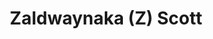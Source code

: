 ---
layout: layouts/profile.liquid
title: Zaldwaynaka (Z) Scott
id: zaldwaynakazscott31
prefix: 
first: Zaldwaynaka (Z)
middle: 
last: Scott
suffix: 
email: 
currentTitle: President
currentOrg: Chicago State University
bio:  Z Scott is an independent board director, a nationally respected business executive and a seasoned Advisor to boards and corporate leaders. Currently, she has P&L, operations, governance, and government relations responsibilities as a University President. Previously, she has close to fifteen years of governance and compliance consulting expertise with public and private companies. She has advised CEOs and management of global manufacturing and retail companies, including advisement in resolving concerns and complex issues related to international operations that include China, Brazil, Mexico and India. Assignments often included compliance risk assessments and internal investigations. She provided crucial advisement to executives, internal auditors and corporate boards on the Foreign Corrupt Practices Act. She has served as Chair, Vice-Chair, and Audit Chair on boards of major nonprofit and governmental entities. She was elected (2022) an independent director at ComEd, an Illinois utility company of Chicago-based Exelon Corporation (NASDAQ&#58; EXC).<br /><br />In 2018, Ms. Scott was appointed as President of Chicago State University, an Illinois 4-year public university where she manages all aspects of the profitability and growth of the university. Currently, she also has the additional responsibility of leading CSU through a global pandemic. In her four years at CSU, Ms. Scott achieved several significant accomplishments including the development of a new strategic plan; hiring a strong executive leadership team; successfully negotiating new contracts with the university’s unions; improving the organization’s budget and state appropriations; facilitating relationships with government officials and regulators; engaging new strategic partners; managing capital and infrastructure challenges; and reestablishing the CSU Foundation. <br /><br />For over ten years, Ms. Scott was an Equity Partner in three global law firms where she focused on consulting with private and global public companies on government regulatory and compliance issues. She advised boards, General Counsels, Chief Internal Auditors and Chief Compliance Officers on governance and corruption risks arising from foreign investments and operations. She advised CEOs and boards on government investigations and senior employee misconduct. Among her legal matters, Ms. Scott represented Fortune 200 companies in matters that include representation of a national food distributor in a high-stakes federal regulatory investigation; drafting a board-approved crisis management plan for a global public manufacturing company; performance of a global corruption risk assessment for one the world’s largest beverage companies; and representation of a global engine manufacturer in federal class action litigation. <br /><br />Before joining the private practice of law, Ms. Scott worked in the federal government as a federal regulator with the United States Attorney’s Office where she served as a key member of the office’s leadership team and later in Illinois government as Illinois’ inaugural Executive Inspector General. As Executive Inspector General, Ms. Scott established and led a new state agency focused on compliance investigations and ethics education. <br /><br />Ms. Scott’s serves on the boards of the John G. Shedd Aquarium, U.S. Coast Guard Academy and Lurie Children’s Hospital. Her prior board service includes Board Chair of the Chicago Housing Authority-the nation’s third largest public housing agency. Her leadership has been recognized for many years. In 2020, she was awarded Chicago Bar Association’s Justice John Paul Stevens Award and in 2019, Crain’s Chicago Business named her as one of Chicago’s Most Powerful Women in Business. She is a member of the Economic Club of Chicago and the Commercial Club. <br /><br />A graduate of Indiana University Maurer School of Law, Ms. Scott was inducted into the law school’s Hall of Fame in 2019. She received her BS in Journalism from the University of Illinois, Champaign-Urbana.
linkedin: https://www.linkedin.com/in/zscott/
tiktok: 
twitter: 
aboutme: 
insta: 
orgURL: 
snapchat: 
personalURL: 
smallHeadshotURL: assets/images/headshots/
originalHeadshotURL: assets/images/headshots/
tags-experience: 
    - DEI
    - ESG Experience
    - Governance
    - HR / Human Resources
    - PR / Public Relations
    - Global
    - International
    - Legal
    - P&L&#58; $0-$500M
    - Public Companies
tags-current-industries: 
    - Educational Services
    - Energy/Utilities
    - Health Care and Social Assistance
tags-current-position: 
    - Partner
tags-past-industries: 
    - Civic/Public Policy
    - Educational Services
    - Food Manufacturing
    - Food and Beverage Stores
    - Hospitality/Food Services
    - Law
    - Manufacturing
    - Mining, Quarrying, and Oil and Gas Extraction
    - PR/Communications
    - Real Estate and Rental and Leasing
tags-past-position: 
    - President
tags-current-board-service: 
    - Corporate Private
    - Nonprofit
tags-past-board-service: 
    - Nonprofit
boards-current-corporate-private: 
    - ComEd, 
boards-current-corporate-public: 
boards-current-nonprofit: 
    - Lurie Children's Hospital, 
    - U.S. Coast Guard Academy, 
    - John G. Shedd Aquarium, 
boards-current-privateequity: 
boards-current-spac: 
boards-current-vc: 
boards-past-corporate-private: 
boards-past-corporate-public: 
boards-past-nonprofit: 
    - Chicago Housing Authority, 
boards-past-privateequity: 
boards-past-spac: 
boards-past-vc: 
---